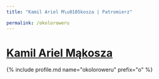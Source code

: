 ```yaml
---
title: "Kamil Ariel M\u0105kosza | Patromierz"

permalink: /okoloroweru
---
```


# [Kamil Ariel Mąkosza](https://patronite.pl/okoloroweru)

{% include profile.md name="okoloroweru" prefix="o" %}
